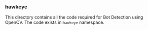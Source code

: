 ### hawkeye

This directory contains all the code required for Bot Detection using OpenCV.
The code exists in `hawkeye` namespace.
